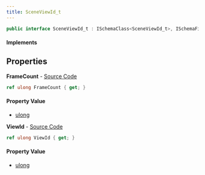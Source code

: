 ```yaml
---
title: SceneViewId_t
---
```


```csharp
public interface SceneViewId_t : ISchemaClass<SceneViewId_t>, ISchemaField, ISchemaClass, INativeHandle
```

#### Implements

## Properties

**FrameCount** - [Source Code](https://github.com/swiftly-solution/swiftlys2/blob/master/managed/src/SwiftlyS2.Generated/Schemas/Interfaces/SceneViewId_t.cs#L18)

```csharp
ref ulong FrameCount { get; }
```

#### Property Value

- [ulong](https://learn.microsoft.com/dotnet/api/system.uint64)

**ViewId** - [Source Code](https://github.com/swiftly-solution/swiftlys2/blob/master/managed/src/SwiftlyS2.Generated/Schemas/Interfaces/SceneViewId_t.cs#L16)

```csharp
ref ulong ViewId { get; }
```

#### Property Value

- [ulong](https://learn.microsoft.com/dotnet/api/system.uint64)


